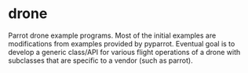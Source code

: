 # drone
Parrot drone example programs. Most of the initial examples are modifications from examples provided by pyparrot. Eventual goal is to develop a generic class/API for various flight operations of a drone with subclasses that are specific to a vendor (such as parrot). 
